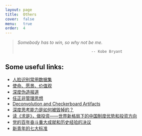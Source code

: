 ```yaml
---
layout: page
title:  Others
cover:  false
menu:   true
order:  4
---
```


> _Somebody has to win, so why not be me._
>
>                                      -- Kobe Bryant


## Some useful links:
* [人脸识别常用数据集](https://www.cnblogs.com/ansang/p/8137413.html)
* [使命、愿景、价值观](https://zi.com/w/a/7a6auz)
* [深度伪造报道](http://tv.cctv.com/2019/04/28/VIDE0aLKiWV83f2PrbZDF4G0190428.shtml)
* [任正非管理思想](http://www.ruanyifeng.com/blog/2019/08/ren-zhengfei.html)
* [Deconvolution and Checkerboard Artifacts](https://distill.pub/2016/deconv-checkerboard/)
* [深度思考能力是如何被毁掉的？](https://bro-res2.flyme.cn/resources/info/index.html?artId=619&mzNewsId=mz619&mzChannelId=280&mzChannelType=meizu&mpBusinessId=619&mpBusinessType=6&mpBusinessSubType=0&mzPushId=88013010565722682753&from=timeline&isappinstalled=0)
* [读《求是》，做投资——世界新格局下的中国制度优势和投资方向](https://www.guancha.cn/LiShiMo/2020_11_14_571405_s.shtml)
* [党的百年奋斗重大成就和历史经验的决议](http://www.gov.cn/zhengce/2021-11/16/content_5651269.htm)
* [新青年的七大标准](https://baijiahao.baidu.com/s?id=1696206774155099277&wfr=spider&for=pc)

